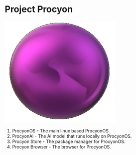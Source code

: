# Project Procyon
![ProcyonBrowser Logo](https://github.com/ProcyonOS/.github/blob/main/ProcyonOS.png)
1. ProcyonOS - The main linux based ProcyonOS.
2. ProcyonAI - The AI model that runs locally on ProcyonOS.
3. Procyon Store - The package manager for ProcyonOS.
4. Procyon Browser - The browser for ProcyonOS.
